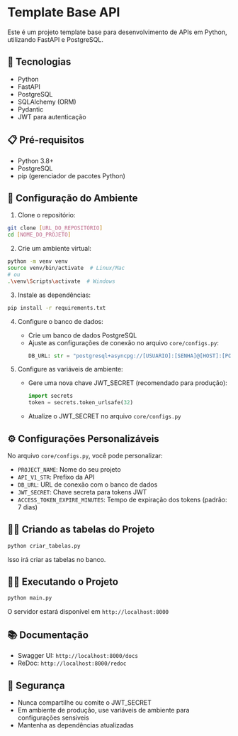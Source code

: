 # Template Base API

Este é um projeto template base para desenvolvimento de APIs em Python, utilizando FastAPI e PostgreSQL.

## 🚀 Tecnologias

- Python
- FastAPI
- PostgreSQL
- SQLAlchemy (ORM)
- Pydantic
- JWT para autenticação

## 📋 Pré-requisitos

- Python 3.8+
- PostgreSQL
- pip (gerenciador de pacotes Python)

## 🔧 Configuração do Ambiente

1. Clone o repositório:
```bash
git clone [URL_DO_REPOSITÓRIO]
cd [NOME_DO_PROJETO]
```

2. Crie um ambiente virtual:
```bash
python -m venv venv
source venv/bin/activate  # Linux/Mac
# ou
.\venv\Scripts\activate  # Windows
```

3. Instale as dependências:
```bash
pip install -r requirements.txt
```

4. Configure o banco de dados:
   - Crie um banco de dados PostgreSQL
   - Ajuste as configurações de conexão no arquivo `core/configs.py`:
     ```python
     DB_URL: str = "postgresql+asyncpg://[USUARIO]:[SENHA]@[HOST]:[PORTA]/[NOME_DO_BANCO]"
     ```

5. Configure as variáveis de ambiente:
   - Gere uma nova chave JWT_SECRET (recomendado para produção):
     ```python
     import secrets
     token = secrets.token_urlsafe(32)
     ```
   - Atualize o JWT_SECRET no arquivo `core/configs.py`

## ⚙️ Configurações Personalizáveis

No arquivo `core/configs.py`, você pode personalizar:

- `PROJECT_NAME`: Nome do seu projeto
- `API_V1_STR`: Prefixo da API
- `DB_URL`: URL de conexão com o banco de dados
- `JWT_SECRET`: Chave secreta para tokens JWT
- `ACCESS_TOKEN_EXPIRE_MINUTES`: Tempo de expiração dos tokens (padrão: 7 dias)

## 🏃‍♂️ Criando as tabelas do Projeto

```bash
python criar_tabelas.py
```

Isso irá criar as tabelas no banco.

## 🏃‍♂️ Executando o Projeto

```bash
python main.py
```

O servidor estará disponível em `http://localhost:8000`

## 📚 Documentação

- Swagger UI: `http://localhost:8000/docs`
- ReDoc: `http://localhost:8000/redoc`

## 🔐 Segurança

- Nunca compartilhe ou comite o JWT_SECRET
- Em ambiente de produção, use variáveis de ambiente para configurações sensíveis
- Mantenha as dependências atualizadas